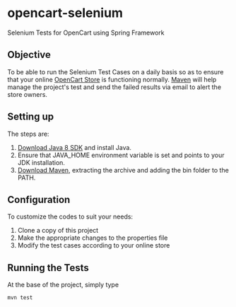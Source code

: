 # opencart-selenium
Selenium Tests for OpenCart using Spring Framework

## Objective
To be able to run the Selenium Test Cases on a daily basis so as to ensure that your online [OpenCart Store](http://www.opencart.com/) is functioning normally.
[Maven](https://maven.apache.org/) will help manage the project's test and send the failed results via email to alert the store owners.

## Setting up
The steps are:
 1. [Download Java 8 SDK](http://www.oracle.com/technetwork/java/javase/downloads/jdk8-downloads-2133151.html) and install Java.
 2. Ensure that JAVA_HOME environment variable is set and points to your JDK installation.
 3. [Download Maven](https://maven.apache.org/download.cgi), extracting the archive and adding the bin folder to the PATH.

## Configuration 
To customize the codes to suit your needs:
 
 1. Clone a copy of this project
 2. Make the appropriate changes to the properties file
 3. Modify the test cases according to your online store
 
## Running the Tests
At the base of the project, simply type 
```
mvn test
``` 
